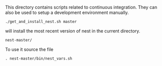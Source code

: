 This directory contains scripts related to continuous integration. They can
also be used to setup a development environment manually.

```
./get_and_install_nest.sh master
```

will install the most recent version of nest in the current directory.

```
nest-master/
```

To use it source the file

```
. nest-master/bin/nest_vars.sh
```




